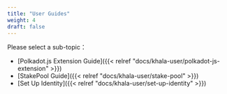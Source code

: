 ```yaml
---
title: "User Guides"
weight: 4
draft: false
---
```


Please select a sub-topic：

- [Polkadot.js Extension Guide]({{< relref "docs/khala-user/polkadot-js-extension" >}})
- [StakePool Guide]({{< relref "docs/khala-user/stake-pool" >}})
- [Set Up Identity]({{< relref "docs/khala-user/set-up-identity" >}})